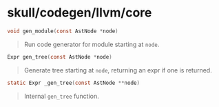 # skull/codegen/llvm/core

```c
void gen_module(const AstNode *node)
```

> Run code generator for module starting at `node`.

```c
Expr gen_tree(const AstNode *node)
```

> Generate tree starting at `node`, returning an expr if one is returned.

```c
static Expr _gen_tree(const AstNode **node)
```

> Internal `gen_tree` function.

